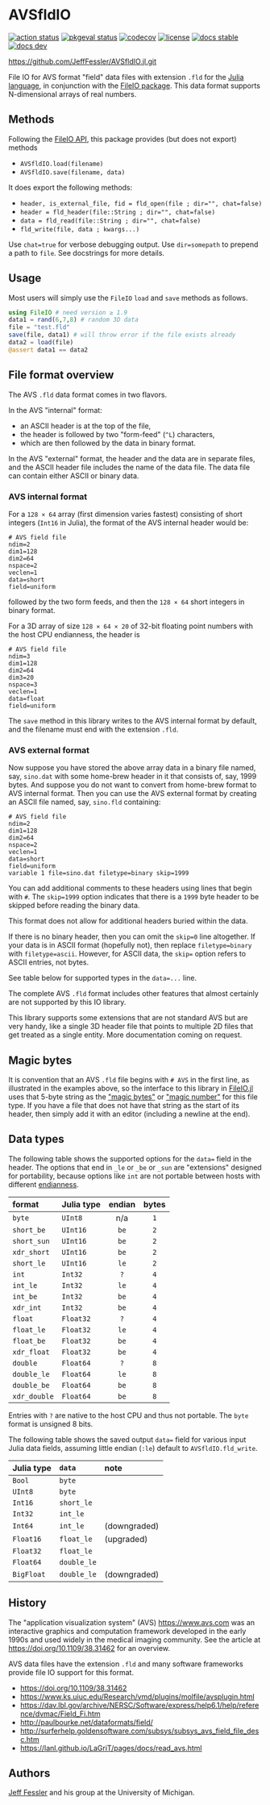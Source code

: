 # AVSfldIO

[![action status][action-img]][action-url]
[![pkgeval status][pkgeval-img]][pkgeval-url]
[![codecov][codecov-img]][codecov-url]
[![license][license-img]][license-url]
[![docs stable][docs-stable-img]][docs-stable-url]
[![docs dev][docs-dev-img]][docs-dev-url]

https://github.com/JeffFessler/AVSfldIO.jl.git

File IO for AVS format "field" data files
with extension `.fld`
for the
[Julia language](https://julialang.org),
in conjunction with the
[FileIO package](https://github.com/JuliaIO/FileIO.jl).
This data format supports N-dimensional arrays of real numbers.


## Methods

Following the
[FileIO API](https://juliaio.github.io/FileIO.jl/stable/implementing),
this package provides (but does not export) methods
* `AVSfldIO.load(filename)`
* `AVSfldIO.save(filename, data)`

It does export the following methods:
* `header, is_external_file, fid = fld_open(file ; dir="", chat=false)`
* `header = fld_header(file::String ; dir="", chat=false)`
* `data = fld_read(file::String ; dir="", chat=false)`
* `fld_write(file, data ; kwargs...)`

Use `chat=true` for verbose debugging output.
Use `dir=somepath` to prepend a path to `file`.
See docstrings for more details.


## Usage

Most users will simply use the `FileIO` `load` and `save` methods
as follows.

```julia
using FileIO # need version ≥ 1.9
data1 = rand(6,7,8) # random 3D data
file = "test.fld"
save(file, data1) # will throw error if the file exists already
data2 = load(file)
@assert data1 == data2
```


## File format overview

The AVS `.fld` data format
comes in two flavors.

In the AVS "internal" format:
* an ASCII header is at the top of the file,
* the header is followed by two "form-feed" (`^L`) characters,
* which are then followed by the data in binary format.

In the AVS "external" format,
the header and the data are in separate files,
and the ASCII header file includes the name of the data file.
The data file can contain either ASCII or binary data.


### AVS internal format

For a `128 × 64` array
(first dimension varies fastest)
consisting of short integers
(`Int16` in Julia),
the format of the AVS internal header would be:
```
# AVS field file
ndim=2
dim1=128
dim2=64
nspace=2
veclen=1
data=short
field=uniform
```
followed by the two form feeds,
and then the `128 × 64` short integers
in binary format.

For a 3D array of size `128 × 64 × 20`
of 32-bit floating point numbers
with the host CPU endianness,
the header is
```
# AVS field file
ndim=3
dim1=128
dim2=64
dim3=20
nspace=3
veclen=1
data=float
field=uniform
```

The `save` method in this library
writes to the AVS internal format by default,
and the filename must end with the extension `.fld`.

### AVS external format

Now suppose you have stored the above array data
in a binary file named, say, `sino.dat`
with some home-brew header in it that consists
of, say, 1999 bytes.
And suppose you do not want to convert from home-brew format
to AVS internal format.
Then you can use the AVS external format
by creating an ASCII file named, say,
`sino.fld`
containing:
```
# AVS field file
ndim=2
dim1=128
dim2=64
nspace=2
veclen=1
data=short
field=uniform
variable 1 file=sino.dat filetype=binary skip=1999
```

You can add additional comments
to these headers
using lines that begin with `#`.
The `skip=1999` option
indicates that there is a `1999` byte header to be skipped
before reading the binary data.

This format does not allow for additional headers buried within the data.

If there is no binary header,
then you can omit the `skip=0` line altogether.
If your data is in ASCII format (hopefully not),
then replace
`filetype=binary`
with
`filetype=ascii`.
However,
for ASCII data,
the `skip=` option
refers to ASCII entries, not bytes.

See table below
for supported types in the
`data=...`
line.

The complete AVS `.fld` format
includes other features
that almost certainly are not supported
by this IO library.

This library supports
some extensions that are not standard AVS
but are very handy,
like a single 3D header file
that points to multiple 2D files
that get treated as a single entity.
More documentation coming on request.


## Magic bytes

It is convention that an AVS `.fld` file begins with
`# AVS` in the first line,
as illustrated in the examples above,
so the interface to this library
in
[FileIO.jl](https://github.com/JuliaIO/FileIO.jl)
uses that 5-byte string
as the
["magic bytes"](https://en.wikipedia.org/wiki/List_of_file_signatures)
or
["magic number"](https://en.wikipedia.org/wiki/File_format#Magic_number)
for this file type.
If you have a file that does not have that string as the start of its header,
then simply add it with an editor
(including a newline at the end).


## Data types

The following table shows the supported options
for the `data=` field in the header.
The options that end in `_le` or `_be` or `_sun` are "extensions"
designed for portability, because options like `int`
are not portable between hosts with different
[endianness](https://en.wikipedia.org/wiki/Endianness).

| format | Julia type | endian | bytes |
| :--- | :--- | :---: | :---: |
| `byte` | `UInt8` | n/a | `1` |
| `short_be` | `UInt16` | `be` | `2` |
| `short_sun` | `UInt16` | `be` | `2` |
| `xdr_short` | `UInt16` | `be` | `2` |
| `short_le` | `UInt16` | `le` | `2` |
| `int` | `Int32` | `?` | `4` |
| `int_le` | `Int32` | `le` | `4` |
| `int_be` | `Int32` | `be` | `4` |
| `xdr_int` | `Int32` | `be` | `4` |
| `float` | `Float32` | `?` | `4` |
| `float_le` | `Float32` | `le` | `4` |
| `float_be` | `Float32` | `be` | `4` |
| `xdr_float` | `Float32` | `be` | `4` |
| `double` | `Float64` | `?` | `8` |
| `double_le` | `Float64` | `le` | `8` |
| `double_be` | `Float64` | `be` | `8` |
| `xdr_double` | `Float64` | `be` | `8` |

Entries with `?` are native to the host CPU and thus not portable.
The `byte` format is unsigned 8 bits.

The following table shows the saved output `data=` field
for various input Julia data fields,
assuming little endian (`:le`) default
to `AVSfldIO.fld_write`.

| Julia type | `data` | note |
| :--- | :--- | :--- |
| `Bool` | `byte` | |
| `UInt8` | `byte` | |
| `Int16` | `short_le` | |
| `Int32` | `int_le` | |
| `Int64` | `int_le` | (downgraded) |
| `Float16` | `float_le` | (upgraded) |
| `Float32` | `float_le` |
| `Float64` | `double_le` |
| `BigFloat` | `double_le` | (downgraded) |

## History

The "application visualization system" (AVS)
https://www.avs.com
was an interactive graphics and computation framework
developed in the early 1990s
and used widely in the medical imaging community.
See the article at https://doi.org/10.1109/38.31462 for an overview.

AVS data files have the extension `.fld`
and many software frameworks provide file IO support
for this format.
* https://doi.org/10.1109/38.31462
* https://www.ks.uiuc.edu/Research/vmd/plugins/molfile/avsplugin.html
* https://dav.lbl.gov/archive/NERSC/Software/express/help6.1/help/reference/dvmac/Field_Fi.htm
* http://paulbourke.net/dataformats/field/
* http://surferhelp.goldensoftware.com/subsys/subsys_avs_field_file_desc.htm
* https://lanl.github.io/LaGriT/pages/docs/read_avs.html



## Authors

[Jeff Fessler](https://web.eecs.umich.edu/~fessler)
and his group at the University of Michigan.

<!-- URLs -->
[action-img]: https://github.com/JeffFessler/AVSfldIO.jl/workflows/Unit%20test/badge.svg
[action-url]: https://github.com/JeffFessler/AVSfldIO.jl/actions
[build-img]: https://github.com/JeffFessler/AVSfldIO.jl/workflows/CI/badge.svg?branch=main
[build-url]: https://github.com/JeffFessler/AVSfldIO.jl/actions?query=workflow%3ACI+branch%3Amain
[pkgeval-img]: https://juliaci.github.io/NanosoldierReports/pkgeval_badges/A/AVSfldIO.svg
[pkgeval-url]: https://juliaci.github.io/NanosoldierReports/pkgeval_badges/A/AVSfldIO.html
[codecov-img]: https://codecov.io/github/JeffFessler/AVSfldIO.jl/coverage.svg?branch=main
[codecov-url]: https://codecov.io/github/JeffFessler/AVSfldIO.jl?branch=main
[docs-stable-img]: https://img.shields.io/badge/docs-stable-blue.svg
[docs-stable-url]: https://JeffFessler.github.io/AVSfldIO.jl/stable
[docs-dev-img]: https://img.shields.io/badge/docs-dev-blue.svg
[docs-dev-url]: https://JeffFessler.github.io/AVSfldIO.jl/dev
[license-img]: http://img.shields.io/badge/license-MIT-brightgreen.svg?style=flat
[license-url]: LICENSE
<!--
[![coveralls][coveralls-img]][coveralls-url]
[coveralls-img]: https://coveralls.io/repos/JeffFessler/AVSfldIO.jl/badge.svg?branch=main
[coveralls-url]: https://coveralls.io/github/JeffFessler/AVSfldIO.jl?branch=main
-->
